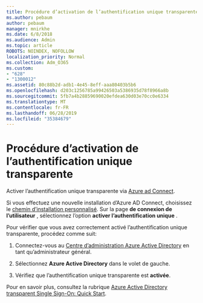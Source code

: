 ```yaml
---
title: Procédure d’activation de l’authentification unique transparente
ms.author: pebaum
author: pebaum
manager: mnirkhe
ms.date: 6/8/2018
ms.audience: Admin
ms.topic: article
ROBOTS: NOINDEX, NOFOLLOW
localization_priority: Normal
ms.collection: Adm_O365
ms.custom:
- "628"
- "1300012"
ms.assetid: 80c88b2d-adb1-4e45-8eff-aaa80403b5b6
ms.openlocfilehash: d203c1256785a99426503a5386935d78f8966a8b
ms.sourcegitcommit: 5fb7a4b28859690020efdea630d03e70cc0e6334
ms.translationtype: MT
ms.contentlocale: fr-FR
ms.lasthandoff: 06/28/2019
ms.locfileid: "35384679"
---
```

# <a name="how-to-enable-seamless-sso"></a>Procédure d’activation de l’authentification unique transparente

Activer l’authentification unique transparente via [Azure ad Connect](https://docs.microsoft.com/azure/active-directory/connect/active-directory-aadconnect).
  
Si vous effectuez une nouvelle installation d’Azure AD Connect, choisissez le [chemin d’installation personnalisé](https://docs.microsoft.com/azure/active-directory/connect/active-directory-aadconnect-get-started-custom). Sur la page **de connexion de l’utilisateur** , sélectionnez l’option **activer l’authentification unique** .
  
Pour vérifier que vous avez correctement activé l’authentification unique transparente, procédez comme suit:
  
1. Connectez-vous au [Centre d’administration Azure Active Directory](https://aad.portal.azure.com) en tant qu’administrateur général.

2. Sélectionnez **Azure Active Directory** dans le volet de gauche.

3. Vérifiez que l’authentification unique transparente est **activée**.

Pour en savoir plus, consultez la rubrique [Azure Active Directory transparent Single Sign-On: Quick Start](https://docs.microsoft.com/azure/active-directory/connect/active-directory-aadconnect-sso-quick-start).
  